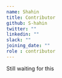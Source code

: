 ```yaml
---
name: Shahin
title: Contributor
github: S-hahin
twitter: ""
linkedin: ""
slack: ""
joining_date: ""
role : contributor
---
```


Still waiting for this
